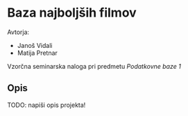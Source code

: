 # Baza najboljših filmov

Avtorja:
* Janoš Vidali
* Matija Pretnar

Vzorčna seminarska naloga pri predmetu *Podatkovne baze 1*

## Opis

TODO: napiši opis projekta!
